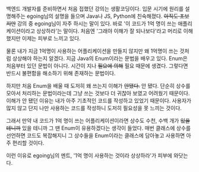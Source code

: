 백엔드 개발자를 준비하면서 처음 접했던 강의는 생활코딩이다. 입문 시기에 원리를 설명해주는 egoing님의 설명을 들으며 Java나 JS, Python에 친숙해졌다. ~~아직도 초보지만~~ 강의 중 egoing님이 자주 하시는 말이 있다. 바로 '이 코드가 1억 명이 쓰는 애플리케이션이라고 상상하라'는 말이다. 처음엔 '그래야 이해가 잘 되나보다'라고 머리로 이해했지만 이제는 피부로 느끼고 있다.<br>

물론 내가 지금 1억명이 사용하는 어플리케이션을 만들지 않지만 왜 1억명이 쓰는 것처럼 상상해야 하는지 알겠다. 지금 Java의 Enum이라는 문법을 배우고 있다. Enum은 처음부터 있던 문법이 아니다. 시간이 지나 ~~필요에 의해~~ 필요 때문에 생겼다. 그렇다면 반드시 불편함을 해소하기 위해 존재하는 문법이다.<br>

하지만 처음 Enum을 배울 때 도저히 왜 쓰는지 이해가 ~~안됐다.~~ 안 됐다. 단순히 상수를 모아서 처리하는 문법이라는데 그냥 쓰는 것보다 더 귀찮아 보였고 어려웠기 때문이다. 이해가 안 됐던 이유는 내가 아주 기초적인 코드를 작성하고 있었기 때문이다. 사용자가 많지 않고 단지 나만 사용하는 코드를 작성하니 도저히 필요성을 못 느끼는 것이다.<br>

그래서 만약 내 코드가 1억 명이 쓰는 어플리케이션이라면 상수도 수천, 수백 개가 ~~있을테니까~~ 있을 테니까 그 땐 Enum이 유용하겠다는 생각이 들었다. 매번 클래스에 상수를 선언하면 코드도 복잡해지니 그 상수들을 Enum이라는 클래스에 담아놓고 사용하면 아주 편리할 것이다.<br>

이런 이유로 egoing님의 멘트, '1억 명이 사용하는 것이라 상상하라'가 피부에 와닷는다.